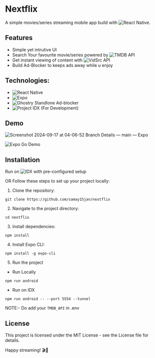 # Nextflix

A simple movies/series streaming mobile app build with ![React Native](https://reactnative.dev/).

## Features
- Simple yet intrutive UI
- Search Your favourite movie/series powered by ![TMDB API](https://developer.themoviedb.org/docs/getting-started)
- Get instant viewing of content with ![VidSrc API](https://vidsrc.net/)
- Build Ad-Blocker to keeps ads away while u enjoy 


## Technologies:
- ![React Native](https://reactnative.dev/)
- ![Expo](httpsnm://expo.dev)
- ![Ghostry](https://github.com/ghostery/adblocker) Standlone Ad-blocker
- ![Project IDX](https://idx.google.com/) (For Development)

## Demo

![Screenshot 2024-09-17 at 04-06-52 Branch Details — main — Expo](https://github.com/user-attachments/assets/e536669d-c24d-4549-850b-cb86b2a171c5)

![Expo Go Demo](https://expo.dev/preview/update?message=minor%20changes&updateRuntimeVersion=1.0.0&createdAt=2024-09-16T22%3A29%3A06.249Z&slug=exp&projectId=d9f4b5ac-4ccd-4387-85b6-1380361016ab&group=c936ff65-5556-445f-8d07-b57d0a654a13)

## Installation
Run on ![IDX](https://idx.google.com/import) with pre-configured setup

OR Follow these steps to set up your project locally:
1.  Clone the repository:

```
git clone https://github.com/samay15jan/nextflix
```

2. Navigate to the project directory:

```
cd nextflix
```
3. Install dependencies:

```
npm install
```

4. Install Expo CLI:

```
npm install -g expo-cli
```

5. Run the project

- Run Locally
```
npm run android
```

- Run on IDX

```
npm run android -- --port 5554 --tunnel
```

NOTE:- Do add your `TMDB_API` in .env

## License

This project is licensed under the MIT License - see the License file for details.

Happy streaming! 🎬🍿
